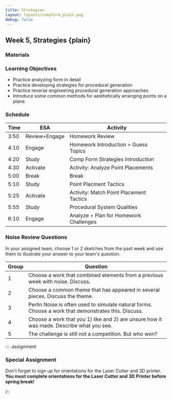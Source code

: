 ```yaml
---
title: Strategies
layout: layouts/compform_plain.pug
debug: false
---
```


## Week 5, Strategies {plain}

### Materials


### Learning Objectives
- Practice analyzing form in detail
- Practice developing strategies for procedural generation
- Practice reverse engineering procedural generation approaches
- Introduce some common methods for aesthetically arranging points on a plane.


### Schedule
Time    | ESA               | Activity
---     | ---               | ---
3:50    | Review+Engage     | Homework Review
4:10    | Engage            | Homework Introduction + Guess Topics
4:20    | Study             | Comp Form Strategies Introduction
4:30    | Activate          | Activity: Analyze Point Placements
5:00    | Break             | Break
5:10    | Study             | Point Placment Tactics
5:25    | Activate          | Activity: Match Point Placement Tactics
5:55    | Study             | Procedural System Qualities
6:10    | Engage            | Analyze + Plan for Homework Challenges


### Noise Review Questions

In your assigned team, choose 1 or 2 sketches from the past week and use them to illustrate your answer to your team's question.

Group   | Question
---     | ---
1       | Choose a work that combined elements from a previous week with noise. Discuss.
2       | Choose a common theme that has appeared in several pieces. Discuss the theme.
3       | Perlin Noise is often used to simulate natural forms. Choose a work that demonstrates this. Discuss.
4       | Choose a work that you 1) like and 2) are unsure how it was made. Describe what you see.
5       | The challenge is still not a competition. But who won?





::: .assignment

### Special Assignment
Don't forget to sign up for orientations for the Laser Cutter and 3D printer. <br/> **You must complete orientations for the Laser Cutter and 3D Printer before spring break!**

/::
